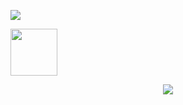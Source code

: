 
![](https://komarev.com/ghpvc/?username=AverageVaeb&color=lightgrey&label= ⛏Losers )

<p align="left">
<img src="https://images-wixmp-ed30a86b8c4ca887773594c2.wixmp.com/f/abae6e28-7eb5-4262-8145-4dc4ac179c1d/dkiflch-9ffde268-cdf8-4b21-8b9a-e40ae9e04e92.gif?token=eyJ0eXAiOiJKV1QiLCJhbGciOiJIUzI1NiJ9.eyJzdWIiOiJ1cm46YXBwOjdlMGQxODg5ODIyNjQzNzNhNWYwZDQxNWVhMGQyNmUwIiwiaXNzIjoidXJuOmFwcDo3ZTBkMTg4OTgyMjY0MzczYTVmMGQ0MTVlYTBkMjZlMCIsIm9iaiI6W1t7InBhdGgiOiIvZi9hYmFlNmUyOC03ZWI1LTQyNjItODE0NS00ZGM0YWMxNzljMWQvZGtpZmxjaC05ZmZkZTI2OC1jZGY4LTRiMjEtOGI5YS1lNDBhZTllMDRlOTIuZ2lmIn1dXSwiYXVkIjpbInVybjpzZXJ2aWNlOmZpbGUuZG93bmxvYWQiXX0.lWvsjMYQYWDu4APGKHevEdRusBYnsJaaPDv1YrcRWDo" width=75 height=75>
</p>



<div align="center">
<p align="center">
  <a href="https://spotify-github-profile.kittinanx.com/api/view?uid=d1bqsmqsv5xny71hcpjc38d4t&redirect=true">
    <img src="https://spotify-github-profile.kittinanx.com/api/view?uid=d1bqsmqsv5xny71hcpjc38d4t&cover_image=true&theme=natemoo-re&show_offline=true&background_color=2b285d&interchange=false&profanity=false&bar_color=ecc279&bar_color_cover=false">
